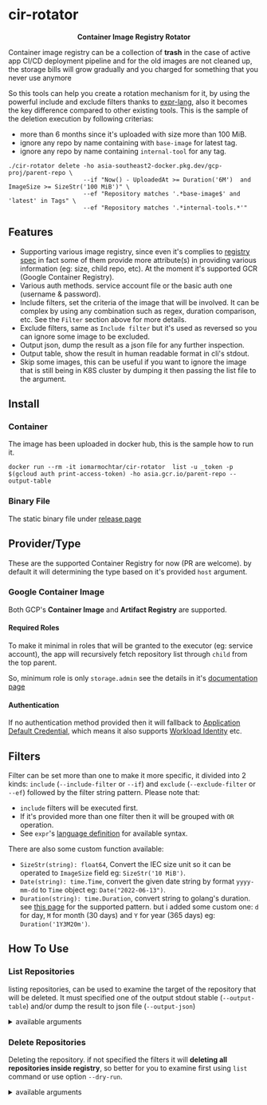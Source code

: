 # cir-rotator

<p align="center">
    <p align="center"><strong>Container Image Registry Rotator</strong></p>
</p>

Container image registry can be a collection of **trash** in the case of active app CI/CD deployment pipeline and for the old images are not cleaned up, the storage bills will grow gradually and you charged for something that you never use anymore

So this tools can help you create a rotation mechanism for it, by using the powerful include and exclude filters thanks to [expr-lang](https://github.com/expr-lang/expr), also it becomes the key difference compared to other existing tools. This is the sample of the deletion execution by following criterias:

- more than 6 months since it's uploaded with size more than 100 MiB.
- ignore any repo by name containing with `base-image` for latest tag.
- ignore any repo by name containing `internal-tool` for any tag.

```
./cir-rotator delete -ho asia-southeast2-docker.pkg.dev/gcp-proj/parent-repo \
                     --if "Now() - UploadedAt >= Duration('6M')  and ImageSize >= SizeStr('100 MiB')" \
                     --ef "Repository matches '.*base-image$' and 'latest' in Tags" \
                     --ef "Repository matches '.*internal-tools.*'"
```

## Features

- Supporting various image registry, since even it's complies to [registry spec](https://docs.docker.com/registry/spec/api/) in fact some of them provide more attribute(s) in providing various information (eg: size, child repo, etc). At the moment it's supported GCR (Google Container Registry).
- Various auth methods. service account file or the basic auth one (username & password).
- Include filters, set the criteria of the image that will be involved. It can be complex by using any combination such as regex, duration comparison, etc. See the `Filter` section above for more details.
- Exclude filters, same as `Include filter` but it's used as reversed so you can ignore some image to be excluded.
- Output json, dump the result as a json file for any further inspection.
- Output table, show the result in human readable format in cli's stdout.
- Skip some images, this can be useful if you want to ignore the image that is still being in K8S cluster by dumping it then passing the list file to the argument.


## Install

### Container

The image has been uploaded in docker hub, this is the sample how to run it.
```
docker run --rm -it iomarmochtar/cir-rotator  list -u _token -p $(gcloud auth print-access-token) -ho asia.gcr.io/parent-repo --output-table
```

### Binary File

The static binary file under [release page](https://github.com/iomarmochtar/cir-rotator/releases)

## Provider/Type

These are the supported Container Registry for now (PR are welcome). by default it will determining the type based on it's provided `host` argument.

### Google Container Image

Both GCP's **Container Image** and **Artifact Registry** are supported.

#### Required Roles

To make it minimal in roles that will be granted to the executor (eg: service account), the app will recursively fetch repository list through `child` from the top parent.

So, minimum role is only `storage.admin` see the details in it's [documentation page](https://cloud.google.com/container-registry/docs/access-control#permissions_and_roles)

#### Authentication

If no authentication method provided then it will fallback to [Application Default Credential](https://cloud.google.com/docs/authentication/provide-credentials-adc), which means it also supports [Workload Identity](https://cloud.google.com/kubernetes-engine/docs/how-to/workload-identity) etc.

## Filters

Filter can be set more than one to make it more specific, it divided into 2 kinds: `include` (`--include-filter` or `--if`) and `exclude` (`--exclude-filter` or `--ef`) followed by the filter string pattern. Please note that:

-  `include` filters will be executed first.
- If it's provided more than one filter then it will be grouped with `OR` operation.
- See `expr`'s [language definition](https://expr-lang.org/docs/language-definition) for available syntax.

There are also some custom function available:
- `SizeStr(string): float64`, Convert the IEC size unit so it can be operated to `ImageSize` field eg: `SizeStr('10 MiB')`.
- `Date(string): time.Time`, convert the given date string by format `yyyy-mm-dd` to `Time` object eg: `Date("2022-06-13")`.
- `Duration(string): time.Duration`, convert string to golang's duration. see [this page](https://pkg.go.dev/time#ParseDuration) for the supported pattern. but i added some custom one: `d` for day, `M` for month (30 days) and `Y` for year (365 days) eg: `Duration('1Y3M20m')`.

## How To Use

### List Repositories

listing repositories, can be used to examine the target of the repository that will be deleted. It must specified one of the output stdout stable (`--output-table`) and/or dump the result to json file (`--output-json`)

<details>
    <summary>available arguments</summary>

```
NAME:
   cir-rotator list - 

USAGE:
   cir-rotator list [command options] [arguments...]

OPTIONS:
   --output-table                      show output as table to stdout (default: false)
   --output-json value                 dump result as json file
   --allow-insecure                    allow insecure ssl verify (default: false) [$ALLOW_INSECURE_SSL]
   --basic-auth-user value, -u value   basic authentication user [$BASIC_AUTH_USER]
   --basic-auth-pwd value, -p value    basic authentication password [$BASIC_AUTH_PWD]
   --host value, --ho value            registry host [$REGISTRY_HOST]
   --type value, -t value              registry type [$REGISTRY_TYPE]
   --service-account value, -f value   service account file path, it cannot be combined if basic auth args are provided [$SA_FILE]
   --exclude-filter value, --ef value  excluding result                    (accepts multiple inputs)
   --include-filter value, --if value  only process the results of filter  (accepts multiple inputs)
   --worker-count value                http client worker count (default: 1)
   --help, -h                          show help (default: false)
```
</details>

### Delete Repositories

Deleting the repository. if not specified the filters it will **deleting all repositories inside registry**, so better for you to examine first using `list` command or use option `--dry-run`.

<details>
    <summary>available arguments</summary>

```
NAME:
   cir-rotator delete - 

USAGE:
   cir-rotator delete [command options] [arguments...]

OPTIONS:
   --output-table                      show output as table to stdout (default: false)
   --output-json value                 dump result as json file
   --allow-insecure                    allow insecure ssl verify (default: false) [$ALLOW_INSECURE_SSL]
   --basic-auth-user value, -u value   basic authentication user [$BASIC_AUTH_USER]
   --basic-auth-pwd value, -p value    basic authentication password [$BASIC_AUTH_PWD]
   --host value, --ho value            registry host [$REGISTRY_HOST]
   --type value, -t value              registry type [$REGISTRY_TYPE]
   --service-account value, -f value   service account file path, it cannot be combined if basic auth args are provided [$SA_FILE]
   --exclude-filter value, --ef value  excluding result                    (accepts multiple inputs)
   --include-filter value, --if value  only process the results of filter  (accepts multiple inputs)
   --worker-count value                http client worker count (default: 1)
   --dry-run                           just log the action, will not deleting (default: false)
   --skip-list value                   path of file that contains skipping list, will be ignored if matched
   --repo-list value                   path of file containing repositories that will be deleted, this can be generated from list action
   --skip-error                        if any error happen while deleting just ignore it (default: false)
   --help, -h                          show help (default: false)
```
</details>
